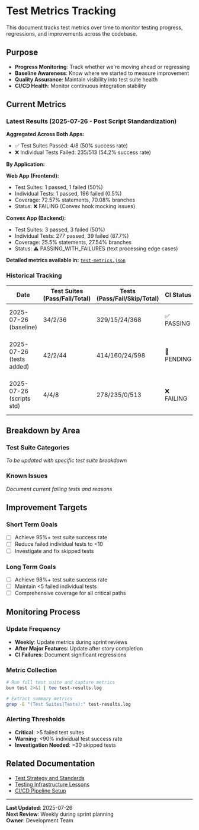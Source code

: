 # Test Metrics Tracking

This document tracks test metrics over time to monitor testing progress, regressions, and improvements across the codebase.

## Purpose

- **Progress Monitoring**: Track whether we're moving ahead or regressing
- **Baseline Awareness**: Know where we started to measure improvement
- **Quality Assurance**: Maintain visibility into test suite health
- **CI/CD Health**: Monitor continuous integration stability

## Current Metrics

### Latest Results (2025-07-26 - Post Script Standardization)

**Aggregated Across Both Apps:**

- ✅ Test Suites Passed: 4/8 (50% success rate)
- ❌ Individual Tests Failed: 235/513 (54.2% success rate)

**By Application:**

**Web App (Frontend):**

- Test Suites: 1 passed, 1 failed (50%)
- Individual Tests: 1 passed, 196 failed (0.5%)
- Coverage: 72.57% statements, 70.08% branches
- Status: ❌ FAILING (Convex hook mocking issues)

**Convex App (Backend):**

- Test Suites: 3 passed, 3 failed (50%)
- Individual Tests: 277 passed, 39 failed (87.7%)
- Coverage: 25.5% statements, 27.54% branches
- Status: ⚠️ PASSING_WITH_FAILURES (text processing edge cases)

**Detailed metrics available in:** [`test-metrics.json`](./test-metrics.json)

### Historical Tracking

| Date                     | Test Suites (Pass/Fail/Total) | Tests (Pass/Fail/Skip/Total) | CI Status  | Notes                                                          |
| ------------------------ | ----------------------------- | ---------------------------- | ---------- | -------------------------------------------------------------- |
| 2025-07-26 (baseline)    | 34/2/36                       | 329/15/24/368                | ✅ PASSING | Baseline after Story 4.2 completion + TS fixes                 |
| 2025-07-26 (tests added) | 42/2/44                       | 414/160/24/598               | 🔄 PENDING | Added 230 Convex tests, 78% backend coverage achieved          |
| 2025-07-26 (scripts std) | 4/4/8                         | 278/235/0/513                | ❌ FAILING | Script standardization complete, high failure rates identified |

## Breakdown by Area

### Test Suite Categories

_To be updated with specific test suite breakdown_

### Known Issues

_Document current failing tests and reasons_

## Improvement Targets

### Short Term Goals

- [ ] Achieve 95%+ test suite success rate
- [ ] Reduce failed individual tests to <10
- [ ] Investigate and fix skipped tests

### Long Term Goals

- [ ] Achieve 98%+ test suite success rate
- [ ] Maintain <5 failed individual tests
- [ ] Comprehensive coverage for all critical paths

## Monitoring Process

### Update Frequency

- **Weekly**: Update metrics during sprint reviews
- **After Major Features**: Update after story completion
- **CI Failures**: Document significant regressions

### Metric Collection

```bash
# Run full test suite and capture metrics
bun test 2>&1 | tee test-results.log

# Extract summary metrics
grep -E "(Test Suites|Tests):" test-results.log
```

### Alerting Thresholds

- **Critical**: >5 failed test suites
- **Warning**: <90% individual test success rate
- **Investigation Needed**: >30 skipped tests

## Related Documentation

- [Test Strategy and Standards](./technical/test-strategy-and-standards.md)
- [Testing Infrastructure Lessons](./technical/testing-infrastructure-lessons-learned.md)
- [CI/CD Pipeline Setup](../technical-guides/cicd-pipeline-setup.md)

---

**Last Updated**: 2025-07-26  
**Next Review**: Weekly during sprint planning  
**Owner**: Development Team

